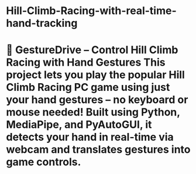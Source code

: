 # Hill-Climb-Racing-with-real-time-hand-tracking
# 🚗 GestureDrive – Control Hill Climb Racing with Hand Gestures  This project lets you play the popular **Hill Climb Racing** PC game using just your **hand gestures** – no keyboard or mouse needed!   Built using **Python**, **MediaPipe**, and **PyAutoGUI**, it detects your hand in real-time via webcam and translates gestures into game controls.
